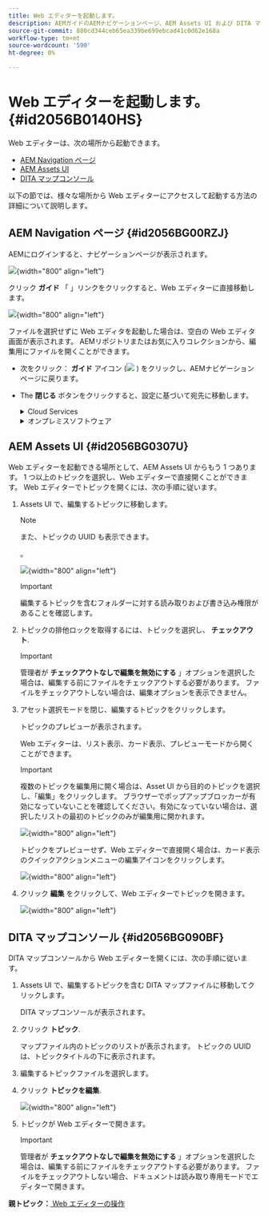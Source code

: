 ```yaml
---
title: Web エディターを起動します。
description: AEMガイドのAEMナビゲーションページ、AEM Assets UI および DITA マップコンソールから Web エディターを起動する方法について説明します。
source-git-commit: 880cd344ceb65ea339be699ebcad41c0d62e168a
workflow-type: tm+mt
source-wordcount: '590'
ht-degree: 0%

---
```


# Web エディターを起動します。 {#id2056B0140HS}

Web エディターは、次の場所から起動できます。

- [AEM Navigation ページ](#id2056BG00RZJ)
- [AEM Assets UI](#id2056BG0307U)
- [DITA マップコンソール](#id2056BG090BF)

以下の節では、様々な場所から Web エディターにアクセスして起動する方法の詳細について説明します。

## AEM Navigation ページ {#id2056BG00RZJ}

AEMにログインすると、ナビゲーションページが表示されます。

![](images/web-editor-from-navigation-page.png){width="800" align="left"}

クリック **ガイド** 「 」リンクをクリックすると、Web エディターに直接移動します。

![](images/web-editor-launch-page.png){width="800" align="left"}

ファイルを選択せずに Web エディタを起動した場合は、空白の Web エディタ画面が表示されます。 AEMリポジトリまたはお気に入りコレクションから、編集用にファイルを開くことができます。

- 次をクリック： **ガイド** アイコン (![](images/aem-guides-icon.png) ) をクリックし、AEMナビゲーションページに戻ります。

- The **閉じる** ボタンをクリックすると、設定に基づいて宛先に移動します。



  <details>

  <summary> Cloud Services </summary>

  Cloud Serviceを使用する場合、 **閉じる** ボタンをクリックして、AEMナビゲーションページに戻ります。
  </details>

  <details>

  <summary> オンプレミスソフトウェア</summary>

  AEM Guides On-premise Software（4.2.1 以降）を使用している場合、 **閉じる** ボタンをクリックして、Assets UI の現在のファイルパスに戻ります。

  </details>

## AEM Assets UI {#id2056BG0307U}

Web エディターを起動できる場所として、AEM Assets UI からもう 1 つあります。 1 つ以上のトピックを選択し、Web エディターで直接開くことができます。 Web エディターでトピックを開くには、次の手順に従います。

1. Assets UI で、編集するトピックに移動します。

   >[!NOTE]
   >
   > また、トピックの UUID も表示できます。

   。

   ![](images/assets_ui_with_uuid_cs.png){width="800" align="left"}

   >[!IMPORTANT]
   >
   > 編集するトピックを含むフォルダーに対する読み取りおよび書き込み権限があることを確認します。

1. トピックの排他ロックを取得するには、トピックを選択し、 **チェックアウト**.

   >[!IMPORTANT]
   >
   > 管理者が **チェックアウトなしで編集を無効にする** 」オプションを選択した場合は、編集する前にファイルをチェックアウトする必要があります。 ファイルをチェックアウトしない場合は、編集オプションを表示できません。

1. アセット選択モードを閉じ、編集するトピックをクリックします。

   トピックのプレビューが表示されます。

   Web エディターは、リスト表示、カード表示、プレビューモードから開くことができます。

   >[!IMPORTANT]
   >
   > 複数のトピックを編集用に開く場合は、Asset UI から目的のトピックを選択し、「編集」をクリックします。 ブラウザーでポップアップブロッカーが有効になっていないことを確認してください。有効になっていない場合は、選択したリストの最初のトピックのみが編集用に開かれます。

   ![](images/edit-from-preview_cs.png){width="800" align="left"}

   トピックをプレビューせず、Web エディターで直接開く場合は、カード表示のクイックアクションメニューの編集アイコンをクリックします。

   ![](images/edit-topic-from-quick-action_cs.png){width="800" align="left"}

1. クリック **編集** をクリックして、Web エディターでトピックを開きます。

   ![](images/edit-mode.png){width="800" align="left"}


## DITA マップコンソール {#id2056BG090BF}

DITA マップコンソールから Web エディターを開くには、次の手順に従います。

1. Assets UI で、編集するトピックを含む DITA マップファイルに移動してクリックします。

   DITA マップコンソールが表示されます。

1. クリック **トピック**.

   マップファイル内のトピックのリストが表示されます。 トピックの UUID は、トピックタイトルの下に表示されます。

1. 編集するトピックファイルを選択します。

1. クリック **トピックを編集**.

   ![](images/edit-topics-map-console_cs.png){width="800" align="left"}

1. トピックが Web エディターで開きます。

   >[!IMPORTANT]
   >
   > 管理者が **チェックアウトなしで編集を無効にする** 」オプションを選択した場合は、編集する前にファイルをチェックアウトする必要があります。 ファイルをチェックアウトしない場合、ドキュメントは読み取り専用モードでエディターで開きます。


**親トピック：**[ Web エディターの操作](web-editor.md)
